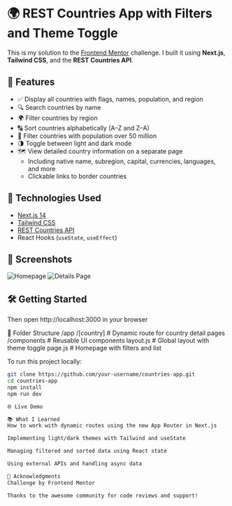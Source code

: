 # 🌍 REST Countries App with Filters and Theme Toggle

This is my solution to the [Frontend Mentor](https://www.frontendmentor.io/challenges/rest-countries-api-with-color-theme-switcher-REST-Countries-API) challenge. I built it using **Next.js**, **Tailwind CSS**, and the **REST Countries API**.

## 🔧 Features

- ✅ Display all countries with flags, names, population, and region
- 🔍 Search countries by name
- 🌍 Filter countries by region
- 🔠 Sort countries alphabetically (A–Z and Z–A)
- 👥 Filter countries with population over 50 million
- 🌗 Toggle between light and dark mode
- 🗺️ View detailed country information on a separate page
  - Including native name, subregion, capital, currencies, languages, and more
  - Clickable links to border countries

## 🚀 Technologies Used

- [Next.js 14](https://nextjs.org/)
- [Tailwind CSS](https://tailwindcss.com/)
- [REST Countries API](https://restcountries.com/)
- React Hooks (`useState`, `useEffect`)

## 📸 Screenshots

![Homepage](./public/screenshot-home.jpg)
![Details Page](./public/screenshot-detail.jpg)

## 🛠️ Getting Started
Then open http://localhost:3000 in your browser

📁 Folder Structure
/app
  /[country]       # Dynamic route for country detail pages
  /components      # Reusable UI components
  layout.js        # Global layout with theme toggle
  page.js          # Homepage with filters and list

To run this project locally:

```bash
git clone https://github.com/your-username/countries-app.git
cd countries-app
npm install
npm run dev

🌐 Live Demo

📚 What I Learned
How to work with dynamic routes using the new App Router in Next.js

Implementing light/dark themes with Tailwind and useState

Managing filtered and sorted data using React state

Using external APIs and handling async data

🙌 Acknowledgments
Challenge by Frontend Mentor

Thanks to the awesome community for code reviews and support!


